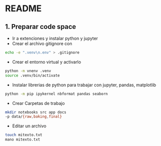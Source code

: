 # README
## 1. Preparar code space
- Ir a extenciones y instalar python y jupyter
- Crear el archivo gitignore con
```bash
echo -e ".venv\n.env" > .gitignore
```
- Crear el entorno virtual y activarlo
```bash
python -m vnenv .venv
source .venv/bin/activate
```
- Instalar librerias de python para trabajar con jupyter, pandas, matplotlib
```bash
python -m pip ipykernel nbformat pandas seaborn 
```
- Crear Carpetas de trabajo
```bash
mkdir notebooks src app docs
-p data/{raw,baking,final}
```
- Editar un archivo
```bash
touch mitexto.txt
mano mitexto.txt
```